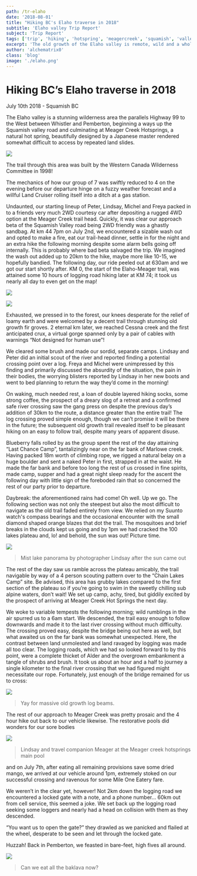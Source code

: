 ```yaml
---
path: /tr-elaho
date: '2018-08-01'
title: "Hiking BC's Elaho traverse in 2018"
subtitle: 'Elaho valley Trip Report'
subject: 'Trip Report'
tags: ['trip', 'hiking', 'hotspring', 'meagercreek', 'squamish', 'valley', 'elaho', 'traverse', 'backpacking', 'adventure', 'camping', 'wilderness', 'friends']
excerpt: 'The old growth of the Elaho valley is remote, wild and a whole lot of fun to explore'
author: 'alchematrix0'
class: 'blog'
image: './elaho.png'
---
```

# Hiking BC’s Elaho traverse in 2018

July 10th 2018 - Squamish BC

The Elaho valley is a stunning wilderness area the parallels Highway 99 to the West between Whistler and Pemberton, beginning a ways up the Squamish valley road and culminating at Meager Creek Hotsprings, a natural hot spring, beautifully designed by a Japanese master rendered somewhat difficult to access by repeated land slides.

![](https://cdn-images-1.medium.com/max/600/1*HLO3I76eVY494IhBCtNkfQ.jpeg)

The trail through this area was built by the Western Canada Wilderness Committee in 1998!

The mechanics of how our group of 7 was swiftly reduced to 4 on the evening before our departure hinge on a fuzzy weather forecast and a willful Land Cruiser rolling itself into a ditch at a gas station.

Undaunted, our starting lineup of Peter, Lindsay, Michel and Freya packed in to a friends very much 2WD courtesy car after depositing a rugged 4WD option at the Meager Creek trail head. Quickly, it was clear our approach beta of the Squamish Valley road being 2WD friendly was a ghastly sandbag. At km 44 7pm on July 2nd, we encountered a sizable wash out and opted to make a fire, eat our trail-head dinner, settle in for the night and an extra hike the following morning despite some alarm bells going off internally. This is probably where bad beta salvaged the trip. We imagined the wash out added up to 20km to the hike, maybe more like 10-15, we hopefully bandied. The following day, our ride peeled out at 630am and we got our start shortly after. KM 0, the start of the Elaho-Meager trail, was attained some 10 hours of logging road hiking later at KM 74; it took us nearly all day to even get on the map!

![](https://cdn-images-1.medium.com/max/600/1*_9D_HcKPFYsbHCdZ9ifjfA.jpeg)

![](https://cdn-images-1.medium.com/max/600/1*_6OP98GaIMOC25sPz3N4Gg.jpeg)

Exhausted, we pressed in to the forest, our knees desperate for the relief of loamy earth and were welcomed by a decent trail through stunning old growth fir groves. 2 eternal km later, we reached Cessna creek and the first anticipated crux, a virtual gorge spanned only by a pair of cables with warnings “Not designed for human use”!

We cleared some brush and made our sordid, separate camps. Lindsay and Peter did an initial scout of the river and reported finding a potential crossing point over a log. Freya and Michel were unimpressed by this finding and primarily discussed the absurdity of the situation, the pain in their bodies, the worrying blisters reported by Lindsay in her new boots and went to bed planning to return the way they’d come in the morning!

On waking, much needed rest, a loan of double layered hiking socks, some strong coffee, the prospect of a dreary slog of a retreat and a confirmed safe river crossing saw the gang press on despite the previous day’s addition of 30km to the route, a distance greater than the entire trail! The log crossing proved simple enough, though we can’t promise it will be there in the future; the subsequent old growth trail revealed itself to be pleasant hiking on an easy to follow trail, despite many years of apparent disuse.

Blueberry falls rolled by as the group spent the rest of the day attaining “Last Chance Camp”, tantalizingly near on the far bank of Marlowe creek. Having packed 18m worth of climbing rope, we rigged a natural belay on a huge boulder and sent a naked Peter in first, strapped in at the waist. He made the far bank and before too long the rest of us crossed in fine spirits, made camp, supper and had a great night sleep ready for the ascent the following day with little sign of the foreboded rain that so concerned the rest of our party prior to departure.

Daybreak: the aforementioned rains had come! Oh well. Up we go. The following section was not only the steepest but also the most difficult to navigate as the old trail faded entirely from view. We relied on my Suunto watch's compass bearings and the occasional encounter with the small diamond shaped orange blazes that dot the trail. The mosquitoes and brief breaks in the clouds kept us going and by 1pm we had cracked the 100 lakes plateau and, lo! and behold, the sun was out! Picture time.

![](https://cdn-images-1.medium.com/max/2000/1*CncticEO8CJRdFyoHMk0tQ.jpeg)

> Mist lake panorama by photographer Lindsay after the sun came out

The rest of the day saw us ramble across the plateau amicably, the trail navigable by way of a 4 person scouting pattern over to the “Chain Lakes Camp” site. Be advised, this area has grubby lakes compared to the first section of the plateau so if you’re going to swim in the sweetly chilling sub alpine waters, don’t wait! We set up camp, achy, tired, but giddily excited by the prospect of arriving at Meager Creek Hot Springs the next day.

We woke to variable tempests the following morning; wild rumblings in the air spurred us to a 6am start. We descended, the trail easy enough to follow downwards and made it to the last river crossing without much difficulty. The crossing proved easy, despite the bridge being out here as well, but what awaited us on the far bank was somewhat unexpected. Here, the contrast between land unmolested and land ravaged by logging was made all too clear. The logging roads, which we had so looked forward to by this point, were a complete thicket of Alder and the overgrown embankment a tangle of shrubs and brush. It took us about an hour and a half to journey a single kilometer to the final river crossing that we had figured might necessitate our rope. Fortunately, just enough of the bridge remained for us to cross:

![](https://cdn-images-1.medium.com/max/800/1*uWxiLAVfLWW3kYEGUEkiMQ.jpeg)

> Yay for massive old growth log beams.

The rest of our approach to Meager Creek was pretty prosaic and the 4 hour hike out back to our vehicle likewise. The restorative pools did wonders for our sore bodies


![](https://cdn-images-1.medium.com/max/600/1*sJIYd6mtu7ogxbIBzJqCWg.jpeg)
> Lindsay and travel companion Meager at the Meager creek hotsprings main pool
>
and on July 7th, after eating all remaining provisions save some dried mango, we arrived at our vehicle around 1pm, extremely stoked on our successful crossing and ravenous for some Mile One Eatery fare.

We weren’t in the clear yet, however! Not 2km down the logging road we encountered a locked gate with a note, and a phone number… 60km out from cell service, this seemed a joke. We set back up the logging road seeking some loggers and nearly had a head on collision with them as they descended.

“You want us to open the gate?” they drawled as we panicked and flailed at the wheel, desperate to be seen and let through the locked gate.

Huzzah! Back in Pemberton, we feasted in bare-feet, high fives all around.

![](https://cdn-images-1.medium.com/max/800/1*DH9HbkzI4NVvIlHXGMH3zw.jpeg)

> Can we eat all the baklava now?
